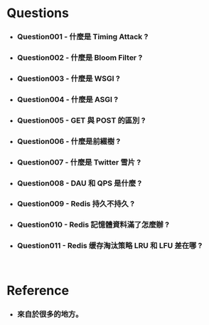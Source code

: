Questions
=====
* ### Question001 - 什麼是 Timing Attack ?
* ### Question002 - 什麼是 Bloom Filter ?
* ### Question003 - 什麼是 WSGI ?
* ### Question004 - 什麼是 ASGI ?
* ### Question005 - GET 與 POST 的區別 ?
* ### Question006 - 什麼是前綴樹 ?
* ### Question007 - 什麼是 Twitter 雪片 ?
* ### Question008 - DAU 和 QPS 是什麼 ?
* ### Question009 - Redis 持久不持久 ?
* ### Question010 - Redis 記憶體資料滿了怎麼辦 ?
* ### Question011 - Redis 缓存淘汰策略 LRU 和 LFU 差在哪 ?
<br />

Reference
=====
* ### 來自於很多的地方。
<br />
